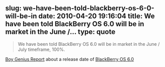 slug: we-have-been-told-blackberry-os-6-0-will-be-in
date: 2010-04-20 19:16:04
title: We have been told BlackBerry OS 6.0 will be in market in the June /...
type: quote
---

> We have been told BlackBerry OS 6.0 will be in market in the June / July timeframe, 100%.

[Boy Genius Report](http://www.boygeniusreport.com/2010/04/20/blackberry-os-6-0-screenshots-details/?utm_source=feedburner&utm_medium=feed&utm_campaign=Feed%3A+TheBoyGeniusReport+%28Boy+Genius+Report%29&utm_content=Google+Reader) about a release date of [BlackBerry OS 6.0](http://www.boygeniusreport.com/2010/04/20/blackberry-os-6-0-screenshots-details/?utm_source=feedburner&utm_medium=feed&utm_campaign=Feed%3A+TheBoyGeniusReport+%28Boy+Genius+Report%29&utm_content=Google+Reader)
